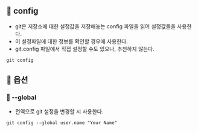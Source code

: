 
## 🌈 config
+ git은 저장소에 대한 설정값을 저장해놓는 config 파일을 읽어 설정값들을 사용한다.
+ 이 설정파일에 대한 정보를 확인할 경우에 사용한다.
+ git.config 파일에서 직접 설정할 수도 있으나, 추천하지 않는다.

```git
git config
```

## 🌈 옵션
### 📌 --global
+ 전역으로 git 설정을 변경할 시 사용한다.
```
git config --global user.name "Your Name"
```
